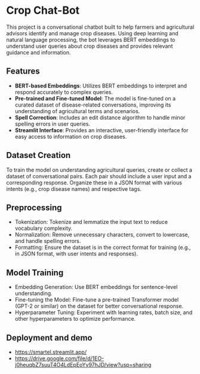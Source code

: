 # Crop Chat-Bot

This project is a conversational chatbot built to help farmers and agricultural advisors identify and manage crop diseases. Using deep learning and natural language processing, the bot leverages BERT embeddings to understand user queries about crop diseases and provides relevant guidance and information.

## Features
- **BERT-based Embeddings**: Utilizes BERT embeddings to interpret and respond accurately to complex queries.
- **Pre-trained and Fine-tuned Model**: The model is fine-tuned on a curated dataset of disease-related conversations, improving its understanding of agricultural terms and scenarios.
- **Spell Correction**: Includes an edit distance algorithm to handle minor spelling errors in user queries.
- **Streamlit Interface**: Provides an interactive, user-friendly interface for easy access to information on crop diseases.


## Dataset Creation

To train the model on understanding agricultural queries, create or collect a dataset of conversational pairs. Each pair should include a user input and a corresponding response. Organize these in a JSON format with various intents (e.g., crop disease names) and respective tags.

## Preprocessing
- Tokenization: Tokenize and lemmatize the input text to reduce vocabulary complexity.
- Normalization: Remove unnecessary characters, convert to lowercase, and handle spelling errors.
- Formatting: Ensure the dataset is in the correct format for training (e.g., in JSON format, with user intents and responses).



## Model Training

- Embedding Generation: Use BERT embeddings for sentence-level understanding.
- Fine-tuning the Model: Fine-tune a pre-trained Transformer model (GPT-2 or similar) on the dataset for better conversational response.
- Hyperparameter Tuning: Experiment with learning rates, batch size, and other hyperparameters to optimize performance.



## Deployment and demo

- https://smartel.streamlit.app/
- https://drive.google.com/file/d/1EO-j0heuqbZ7suuT4O4LdEpEoYy97hJD/view?usp=sharing
